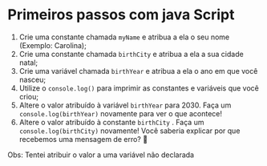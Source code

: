 # Primeiros passos com java Script

1. Crie uma constante chamada `myName` e atribua a ela o seu nome (Exemplo: Carolina);
2. Crie uma constante chamada `birthCity` e atribua a ela a sua cidade natal;
3. Crie uma variável chamada `birthYear` e atribua a ela o ano em que você nasceu;
4. Utilize o `console.log()` para imprimir as constantes e variáveis que você criou;
5. Altere o valor atribuído à variável `birthYear` para 2030. Faça um `console.log(birthYear)` novamente para ver o que acontece!
6. Altere o valor atribuído à constante `birthCity` . Faça um `console.log(birthCity)` novamente! Você saberia explicar por que recebemos uma mensagem de erro? 🤔

Obs: Tentei atribuir o valor a uma variável não declarada
